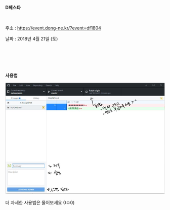 <br><br>

**D페스타**

<br>

주소 : <https://event.dong-ne.kr/?event=df1804><br>

날짜 : 2018년 4월 21일 (토)


<br><br><br><br>






**사용법**

<img src = "https://github.com/eszett-trash/melonmaron/blob/master/999_etc/img.JPG?raw=true">


더 자세한 사용법은 물어보세요 0ㅁ0)
